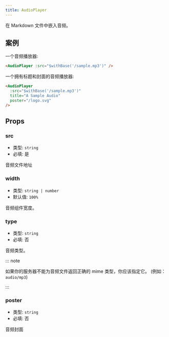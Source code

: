 ```yaml
---
title: AudioPlayer
---
```


在 Markdown 文件中嵌入音频。

<!-- more -->

## 案例

一个音频播放器:

<AudioPlayer :src="$withBase('/sample.mp3')" />

```md
<AudioPlayer :src="$withBase('/sample.mp3')" />
```

一个拥有标题和封面的音频播放器:

<AudioPlayer
  :src="$withBase('/sample.mp3')"
  title="A Sample Audio"
  poster="/logo.svg"
/>

```md
<AudioPlayer
  :src="$withBase('/sample.mp3')"
  title="A Sample Audio"
  poster="/logo.svg"
/>
```

## Props

### src

- 类型: `string`
- 必填: 是

音频文件地址

### width

- 类型: `string | number`
- 默认值: `100%`

音频组件宽度。

### type

- 类型: `string`
- 必填: 否

音频类型。

::: note

如果你的服务器不能为音频文件返回正确的 mime 类型，你应该指定它。 (例如：`audio/mp3`)

:::

### poster

- 类型: `string`
- 必填: 否

音频封面

